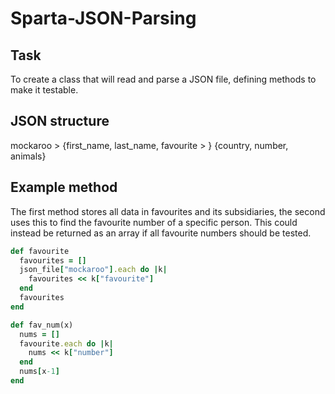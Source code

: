 # Sparta-JSON-Parsing

## Task
To create a class that will read and parse a JSON file, defining methods to make it testable.

## JSON structure
mockaroo >
{first_name,
last_name,
favourite > }
{country,
number,
animals}

## Example method
The first method stores all data in favourites and its subsidiaries, the second uses this to find the favourite number of a specific person. This could instead be returned as an array if all favourite numbers should be tested.
```ruby
def favourite
  favourites = []
  json_file["mockaroo"].each do |k|
    favourites << k["favourite"]
  end
  favourites
end

def fav_num(x)
  nums = []
  favourite.each do |k|
    nums << k["number"]
  end
  nums[x-1]
end
```
